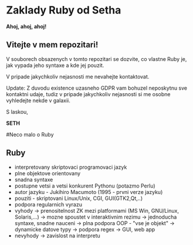 # Zaklady Ruby od Setha

**Ahoj, ahoj, ahoj!**

## Vitejte v mem repozitari!

V souborech obsazenych v tomto repozitari se dozvite, co vlastne Ruby je, jak vypada jeho syntaxe a kde jej pouzit.

V pripade jakychkoliv nejasnosti me nevahejte kontaktovat.

Update: Z duvodu existence uzasneho GDPR vam bohuzel neposkytnu sve kontaktni udaje, tudiz v pripade jakychkoliv nejasnosti si me osobne vyhledejte nekde v galaxii.

S laskou,

**SETH**

#Neco malo o Ruby

## Ruby
  - interpretovany skriptovaci programovaci jazyk
  - plne objektove orientovany
  - snadna syntaxe
  - postupne vetsi a vetsi konkurent Pythonu (potazmo Perlu)
  - autor jazyku - Jukihiro Macumoto (1995 - prvni verze jazyku)
  - pouziti - skriptovani Linux/Unix, CGI, GUI(GTK2,Qt,..)
  - podpora regularnich vyrazu
  - vyhody
    -> prenositelnost ZK mezi platformami (MS Win, GNU/Linux, Solaris,...)
    -> mozne spoustet v interaktivnim rezimu
    -> jednoducha syntaxe, snadne nauceni
    -> plna podpora OOP - "vse je objekt"
    -> dynamicke datove typy
    -> podpora regex
    -> GUI, web app
  - nevyhody
    -> zavislost na interpretu
